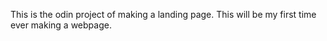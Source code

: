 This is the odin project of making a landing page. This will be my first time ever making a webpage. 